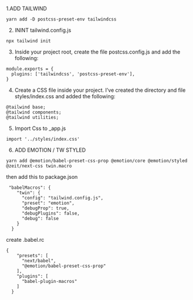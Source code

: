 1.ADD TAILWIND

```
yarn add -D postcss-preset-env tailwindcss
```

2. ININT tailwind.config.js

```
npx tailwind init
```

3. Inside your project root, create the file postcss.config.js and add the following:

```
module.exports = {
  plugins: ['tailwindcss', 'postcss-preset-env'],
}
```

4. Create a CSS file inside your project. I’ve created the directory and file styles/index.css and added the following:

```
@tailwind base;
@tailwind components;
@tailwind utilities;
```

5. Import Css to \_app.js

```
import '../styles/index.css'
```

6. ADD EMOTION / TW STYLED

```
yarn add @emotion/babel-preset-css-prop @emotion/core @emotion/styled @zeit/next-css twin.macro
```

then add this to package.json

```
 "babelMacros": {
    "twin": {
      "config": "tailwind.config.js",
      "preset": "emotion",
      "debugProp": true,
      "debugPlugins": false,
      "debug": false
    }
  }
```

create .babel.rc

```
{
    "presets": [
      "next/babel",
      "@emotion/babel-preset-css-prop"
    ],
    "plugins": [
      "babel-plugin-macros"
    ]
  }

```
